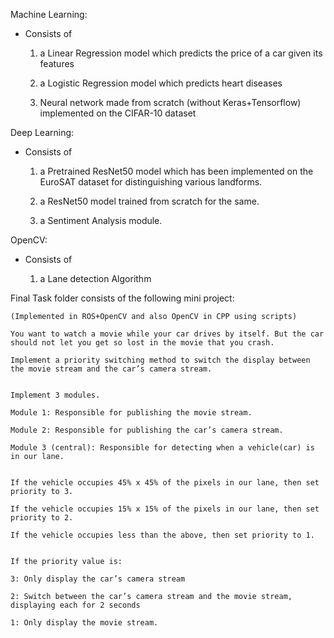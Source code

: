 Machine Learning:

- Consists of 

    1. a Linear Regression model which predicts the price of a car given its features

    2. a Logistic Regression model which predicts heart diseases

    3. Neural network made from scratch (without Keras+Tensorflow) implemented on the CIFAR-10 dataset



Deep Learning:

 - Consists of

    1. a Pretrained ResNet50 model which has been implemented on the EuroSAT dataset for distinguishing various landforms.

    2. a ResNet50 model trained from scratch for the same.
    
    3. a Sentiment Analysis module.


OpenCV:

 - Consists of 
 
   1. a Lane detection Algorithm



Final Task folder consists of the following mini project: 

    (Implemented in ROS+OpenCV and also OpenCV in CPP using scripts)

    You want to watch a movie while your car drives by itself. But the car should not let you get so lost in the movie that you crash.

    Implement a priority switching method to switch the display between the movie stream and the car’s camera stream.
    

    Implement 3 modules.

    Module 1: Responsible for publishing the movie stream.

    Module 2: Responsible for publishing the car’s camera stream.

    Module 3 (central): Responsible for detecting when a vehicle(car) is in our lane.
    

    If the vehicle occupies 45% x 45% of the pixels in our lane, then set priority to 3.

    If the vehicle occupies 15% x 15% of the pixels in our lane, then set priority to 2.

    If the vehicle occupies less than the above, then set priority to 1.
    

    If the priority value is:

    3: Only display the car’s camera stream

    2: Switch between the car’s camera stream and the movie stream, displaying each for 2 seconds

    1: Only display the movie stream.
